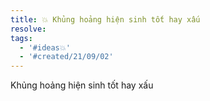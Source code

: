 ```yaml
---
title: 💥 Khủng hoảng hiện sinh tốt hay xấu
resolve: 
tags:
  - '#ideas💥'
  - '#created/21/09/02'
---
```


Khủng hoảng hiện sinh tốt hay xấu
